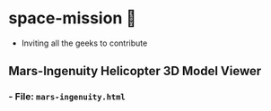 # space-mission 🚀
- Inviting all the geeks to contribute

## Mars-Ingenuity Helicopter 3D Model Viewer
### - File: ```mars-ingenuity.html```
